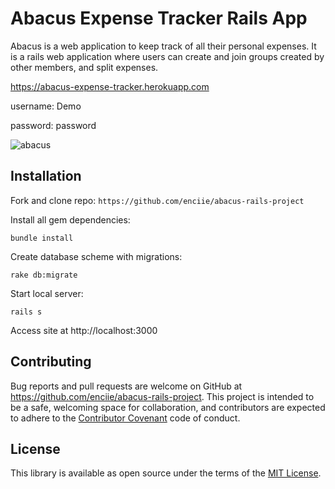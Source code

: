 # Abacus Expense Tracker Rails App

Abacus is a web application to keep track of all their personal expenses. It is a rails web application where users can create and join groups created by other members, and split expenses.

https://abacus-expense-tracker.herokuapp.com

username: Demo

password: password

![abacus](https://user-images.githubusercontent.com/35680513/52546577-75114380-2d75-11e9-9607-815b62ff516a.jpg)

## Installation
Fork and clone repo:
` https://github.com/enciie/abacus-rails-project `

Install all gem dependencies:

` bundle install `

Create database scheme with migrations:

` rake db:migrate `

Start local server:

` rails s `

Access site at http://localhost:3000

## Contributing
Bug reports and pull requests are welcome on GitHub at https://github.com/enciie/abacus-rails-project. This project is intended to be a safe, welcoming space for collaboration, and contributors are expected to adhere to the [Contributor Covenant](http://contributor-covenant.org) code of conduct.

## License

This library is available as open source under the terms of the [MIT License](http://opensource.org/licenses/MIT).
